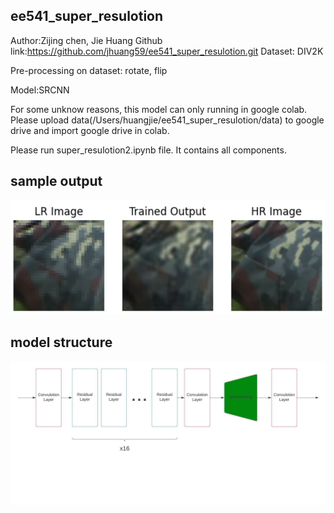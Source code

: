 ## ee541_super_resulotion
Author:Zijing chen, Jie Huang
Github link:https://github.com/jhuang59/ee541_super_resulotion.git
Dataset: DIV2K

Pre-processing on dataset: rotate, flip

Model:SRCNN

For some unknow reasons, this model can only running in google colab. Please upload data(/Users/huangjie/ee541_super_resulotion/data) to google drive and import google drive in colab.

Please run super_resulotion2.ipynb file. It contains all components.
## sample output
![sampleoutput](sample_output.png)
## model structure
![model structure](EE541_Model_Diagram-Page1.jpeg)


